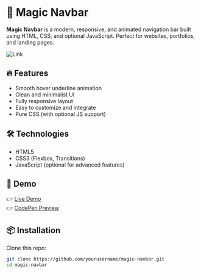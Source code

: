 # 🌟 Magic Navbar

**Magic Navbar** is a modern, responsive, and animated navigation bar built using HTML, CSS, and optional JavaScript. Perfect for websites, portfolios, and landing pages.

![Link](https://xrmortal1212.github.io/Magic-Navbar/) <!-- Replace with actual demo GIF or image -->

## 🔥 Features

- Smooth hover underline animation
- Clean and minimalist UI
- Fully responsive layout
- Easy to customize and integrate
- Pure CSS (with optional JS support)

## 🛠️ Technologies

- HTML5
- CSS3 (Flexbox, Transitions)
- JavaScript (optional for advanced features)

## 🚀 Demo

👉 [Live Demo](https://your-live-demo-link.com)  
👉 [CodePen Preview](https://codepen.io/yourname/project-link)

## 📦 Installation

Clone this repo:

```bash
git clone https://github.com/yourusername/magic-navbar.git
cd magic-navbar
